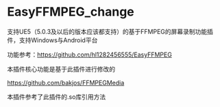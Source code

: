 # EasyFFMPEG_change
支持UE5（5.0.3及以后的版本应该都支持）的基于FFMPEG的屏幕录制功能插件，支持Windows与Android平台

功能参考：https://github.com/hl1282456555/EasyFFMPEG

本插件核心功能是基于此插件进行修改的

https://github.com/bakjos/FFMPEGMedia

本插件参考了此插件的.so库引用方法
